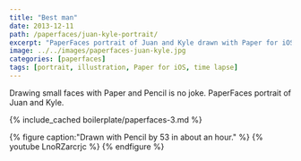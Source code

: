 ```yaml
---
title: "Best man"
date: 2013-12-11
path: /paperfaces/juan-kyle-portrait/
excerpt: "PaperFaces portrait of Juan and Kyle drawn with Paper for iOS on an iPad."
image: ../../images/paperfaces-juan-kyle.jpg
categories: [paperfaces]
tags: [portrait, illustration, Paper for iOS, time lapse]
---
```


Drawing small faces with Paper and Pencil is no joke. PaperFaces portrait of Juan and Kyle.

{% include_cached boilerplate/paperfaces-3.md %}

{% figure caption:"Drawn with Pencil by 53 in about an hour." %}
{% youtube LnoRZarcrjc %}
{% endfigure %}
